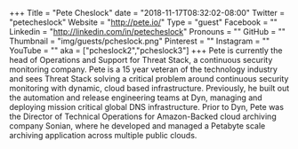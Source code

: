 +++
Title = "Pete Cheslock"
date = "2018-11-17T08:32:02-08:00"
Twitter = "petecheslock"
Website = "http://pete.io/"
Type = "guest"
Facebook = ""
Linkedin = "http://linkedin.com/in/petecheslock"
Pronouns = ""
GitHub = ""
Thumbnail = "img/guests/pcheslock.png"
Pinterest = ""
Instagram = ""
YouTube = ""
aka = ["pcheslock2","pcheslock3"]
+++
Pete is currently the head of Operations and Support for Threat Stack, a continuous security monitoring company. Pete is a 15 year veteran of the technology industry and sees Threat Stack solving a critical problem around continuous security monitoring with dynamic, cloud based infrastructure. Previously, he built out the automation and release engineering teams at Dyn, managing and deploying mission critical global DNS infrastructure. Prior to Dyn, Pete was the Director of Technical Operations for Amazon-Backed cloud archiving company Sonian, where he developed and managed a Petabyte scale archiving application across multiple public clouds.
